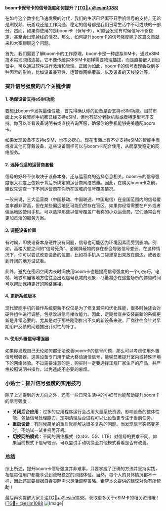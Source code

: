 **boom卡保号卡的信号强度如何提升？[[TG💪+ @esim1088](https://t.me/s/esim1088)]**

在如今这个数字化飞速发展的时代，我们的生活已经离不开手机信号的支持。无论是刷视频、玩游戏还是工作沟通，稳定的信号都是我们日常生活中不可或缺的一部分。然而，如果你使用的是boom卡（保号卡），可能会发现有时候信号不够稳定，甚至会出现掉线的情况。那么，如何提升boom卡的信号强度呢？这篇文章就来和大家聊聊这个问题。

首先，我们需要了解boom卡的工作原理。boom卡是一种虚拟SIM卡，通过eSIM技术实现网络连接。它不像传统实体SIM卡那样需要物理插拔，而是直接嵌入到设备中，可以通过软件进行激活和管理。正因为如此，boom卡的信号表现会受到多种因素的影响，比如设备兼容性、运营商网络覆盖、以及设备的天线设计等。

### 提升信号强度的几个关键步骤

#### 1. 确保设备支持eSIM功能
要想让boom卡发挥最佳性能，首先得确认你的设备是否支持eSIM功能。目前市面上大多数智能手机都已经支持eSIM，但也有部分老款机型或者特定型号不支持。你可以查看设备说明书或直接咨询客服，确保你的手机能够完美适配boom卡。

如果发现设备不支持eSIM，也不必灰心。现在市面上有不少支持eSIM的智能手表或者其他可穿戴设备，这些设备同样可以与boom卡配合使用，从而享受稳定的网络服务。

#### 2. 选择合适的运营商套餐
信号的好坏不仅取决于设备本身，还与运营商的选择息息相关。boom卡的信号强度很大程度上依赖于背后所绑定的运营商网络质量。因此，在购买boom卡之前，建议先调查一下不同运营商在你所在区域的信号覆盖情况。

一般来说，三大运营商（中国移动、中国联通、中国电信）在全国范围内的信号覆盖率都非常高，但在某些偏远地区可能仍然存在盲区。如果你经常需要在户外或者偏远地区使用手机，可以选择那些以信号覆盖广著称的小众运营商，它们通常会有更加灵活的服务方案。

#### 3. 调整设备位置
有时候，即使设备本身硬件没有问题，信号也可能因为环境因素而受到影响。例如，高楼大厦之间的“信号死角”、金属屏蔽物的存在都会导致信号变弱。在这种情况下，你可以尝试改变设备的位置，比如将手机从口袋里拿出来放在窗边，或者走到开阔的地方试试看。

此外，避免在密闭空间内长时间使用boom卡也是提高信号强度的一个小技巧。电梯、地铁车厢等地方往往会出现信号衰减的现象，尽量减少在这些场所的停留时间可以帮助保持更好的网络连接。

#### 4. 更新系统版本
现代智能手机的操作系统更新不仅仅是为了修复漏洞和优化性能，很多时候还会对硬件组件进行调整，包括改进信号接收能力。因此，定期检查并安装最新的系统更新是非常必要的。尤其是对于那些刚刚推出不久的新设备来说，厂商往往会针对早期用户反馈的问题推出针对性的补丁。

#### 5. 使用外置信号增强器
如果你发现自己无论如何都无法改善boom卡的信号问题，那么可以考虑使用外置信号增强器。这类设备专门用于放大移动通信信号，能够显著提升室内或特殊环境下的网络体验。不过需要注意的是，购买时一定要选择正规厂家生产的产品，并严格按照说明书操作，以免造成不必要的麻烦。

### 小贴士：提升信号强度的实用技巧

除了上述提到的大方向之外，还有一些日常生活中的小细节也能帮助提升boom卡的信号强度：

- **关闭后台应用**：过多的应用程序运行会占用大量系统资源，影响设备的整体性能，包括信号处理能力。定期清理后台进程可以让设备更专注于当前任务。
- **重启设备**：有时候简单的重启就能解决很多复杂的问题。当发现信号突然变差时，不妨试一试关机再开机。
- **切换网络模式**：不同的网络模式（如4G、5G、LTE）对信号的要求不同。如果当前模式下信号较弱，可以尝试手动切换至其他模式看看是否有改善。

### 总结

综上所述，提升boom卡信号强度并非难事，只要掌握了正确的方法并坚持实践，相信每位用户都能享受到流畅稳定的网络体验。当然，每个人的具体情况都不一样，因此还需要根据自身实际需求灵活调整策略。希望本文提供的建议对你有所帮助！

最后再次提醒大家关注[TG💪+ @esim1088](https://t.me/s/esim1088)，获取更多关于eSIM卡的相关资讯哦！[[TG💪+ @esim1088](https://t.me/s/esim1088) ![Image](https://i.postimg.cc/4NQfJmqS/Snipaste-2025-05-13-00-14-12.png)]